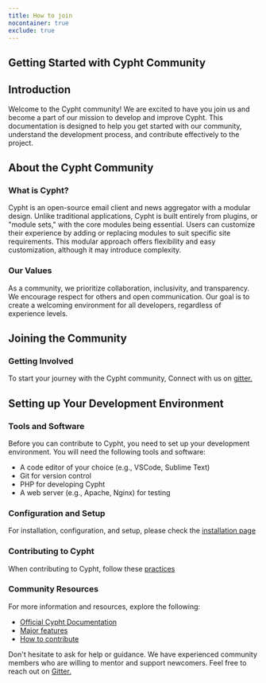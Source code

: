 ```yaml
---
title: How to join
nocontainer: true
exclude: true
---
```

<section class="contibute-section container">
    <div class="container">
        <h1>Getting Started with Cypht Community</h1>
        <h2>Introduction</h2>
        <p>
            Welcome to the Cypht community! We are excited to have you join us and become a part of our mission to
            develop and improve Cypht. This documentation is designed to help you get started with our community,
            understand the development process, and contribute effectively to the project.
        </p>
        <h2>About the Cypht Community</h2>
        <h3 class="h3">What is Cypht?</h3>
        <p>
            Cypht is an open-source email client and news aggregator with a modular design. Unlike traditional
            applications, Cypht is built entirely from plugins, or "module sets," with the core modules being
            essential. Users can customize their experience by adding or replacing modules to suit specific site
            requirements. This modular approach offers flexibility and easy customization, although it may introduce
            complexity.
        </p>
        <h3 class="h3">Our Values</h3>
        <p>
            As a community, we prioritize collaboration, inclusivity, and transparency. We encourage respect for
            others and open communication. Our goal is to create a welcoming environment for all developers,
            regardless of experience levels.
        </p>
        <h2>Joining the Community</h2>
        <h3 class="h3">Getting Involved</h3>
        <p>
            To start your journey with the Cypht community,
            Connect with us on <a href="https://gitter.im/cypht-org/community">gitter.</a>
        </p>
        <h2>Setting up Your Development Environment</h2>
        <h3 class="h3">Tools and Software</h3>
        <div>
            <p>
                Before you can contribute to Cypht, you need to set up your development environment. You will need
                the
                following tools and software:
            </p>
            <ul>
                <li>A code editor of your choice (e.g., VSCode, Sublime Text)</li>
                <li>Git for version control</li>
                <li>PHP for developing Cypht</li>
                <li>A web server (e.g., Apache, Nginx) for testing</li>
            </ul>
        </div>
        <h3 class="h3">Configuration and Setup</h3>
        <p>For installation, configuration, and setup, please check the <a href="/install">installation
                page</a></p>
        <h3 class="h3">Contributing to Cypht</h3>
        <p>When contributing to Cypht, follow these <a href="/contribute">practices</a></p>
        <h3 class="h3">Community Resources</h3>
        <p>For more information and resources, explore the following:</p>
        <ul>
            <li><a href="/documentation">Official Cypht Documentation</a></li>
            <li><a href="/features">Major features</a></li>
            <li><a href="/contribute">How to contribute</a></li>
        </ul>
        <p>
            Don't hesitate to ask for help or guidance. We have experienced community members who are willing to mentor
            and support newcomers. Feel free to reach out on <a href="https://gitter.im/cypht-org/community">Gitter.</a>
        </p>
    </div>
</section>
